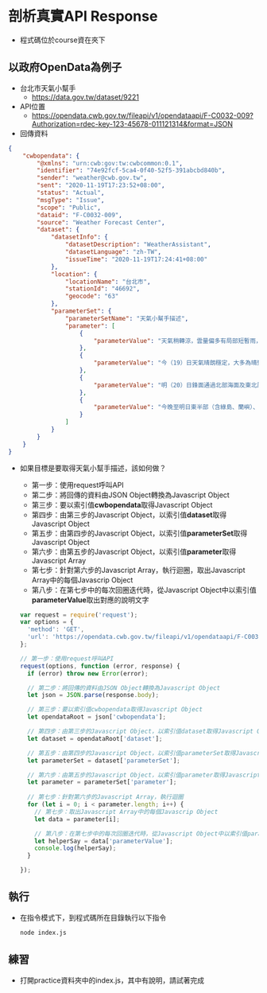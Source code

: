 # 剖析真實API Response

- 程式碼位於course資在夾下

## 以政府OpenData為例子

- 台北市天氣小幫手
  - https://data.gov.tw/dataset/9221
- API位置
  - https://opendata.cwb.gov.tw/fileapi/v1/opendataapi/F-C0032-009?Authorization=rdec-key-123-45678-011121314&format=JSON
- 回傳資料

```json
{
    "cwbopendata": {
        "@xmlns": "urn:cwb:gov:tw:cwbcommon:0.1",
        "identifier": "74e92fcf-5ca4-0f40-52f5-391abcbd840b",
        "sender": "weather@cwb.gov.tw",
        "sent": "2020-11-19T17:23:52+08:00",
        "status": "Actual",
        "msgType": "Issue",
        "scope": "Public",
        "dataid": "F-C0032-009",
        "source": "Weather Forecast Center",
        "dataset": {
            "datasetInfo": {
                "datasetDescription": "WeatherAssistant",
                "datasetLanguage": "zh-TW",
                "issueTime": "2020-11-19T17:24:41+08:00"
            },
            "location": {
                "locationName": "台北市",
                "stationId": "46692",
                "geocode": "63"
            },
            "parameterSet": {
                "parameterSetName": "天氣小幫手描述",
                "parameter": [
                    {
                        "parameterValue": "天氣稍轉涼，雲量偏多有局部短暫雨，外出請攜帶雨具備用"
                    },
                    {
                        "parameterValue": "今（19）日天氣晴朗穩定，大多為晴到多雲的天氣，早晚稍涼，日夜溫差大；在溫度方面，臺北站測得的高溫為32.7度，低溫為22.9度。"
                    },
                    {
                        "parameterValue": "明（20）日鋒面通過北部海面及東北風稍增強，天氣稍轉涼，雲量偏多有局部短暫雨；預測平地氣溫約22至27度，外出請攜帶雨具備用。"
                    },
                    {
                        "parameterValue": "今晚至明日東半部（含綠島、蘭嶼）、基隆北海岸及恆春半島沿海有長浪發生的機率，請注意。"
                    }
                ]
            }
        }
    }
}
```



- 如果目標是要取得天氣小幫手描述，該如何做？

  - 第一步：使用request呼叫API
  - 第二步：將回傳的資料由JSON Object轉換為Javascript Object
  - 第三步：要以索引值**cwbopendata**取得Javascript Object
  - 第四步：由第三步的Javascript Object，以索引值**dataset**取得Javascript Object
  - 第五步：由第四步的Javascript Object，以索引值**parameterSet**取得Javascript Object
  - 第六步：由第五步的Javascript Object，以索引值**parameter**取得Javascript Array
  - 第七步：針對第六步的Javascript Array，執行迴圈，取出Javascript Array中的每個Javascrip Object
  - 第八步：在第七步中的每次回圈迭代時，從Javascript Object中以索引值**parameterValue**取出對應的說明文字

  ```javascript
  var request = require('request');
  var options = {
    'method': 'GET',
    'url': 'https://opendata.cwb.gov.tw/fileapi/v1/opendataapi/F-C0032-009?Authorization=rdec-key-123-45678-011121314&format=JSON',
  };
  
  // 第一步：使用request呼叫API
  request(options, function (error, response) {
    if (error) throw new Error(error);
  
    // 第二步：將回傳的資料由JSON Object轉換為Javascript Object
    let json = JSON.parse(response.body);
  
    // 第三步：要以索引值cwbopendata取得Javascript Object
    let opendataRoot = json['cwbopendata'];
  
    // 第四步：由第三步的Javascript Object，以索引值dataset取得Javascript Object
    let dataset = opendataRoot['dataset'];
  
    // 第五步：由第四步的Javascript Object，以索引值parameterSet取得Javascript Object
    let parameterSet = dataset['parameterSet'];
  
    // 第六步：由第五步的Javascript Object，以索引值parameter取得Javascript Array
    let parameter = parameterSet['parameter'];
    
    // 第七步：針對第六步的Javascript Array，執行迴圈
    for (let i = 0; i < parameter.length; i++) {
      // 第七步：取出Javascript Array中的每個Javascrip Object
      let data = parameter[i];
  
      // 第八步：在第七步中的每次回圈迭代時，從Javascript Object中以索引值parameterValue取出對應的說明文字
      let helperSay = data['parameterValue'];
      console.log(helperSay);
    }
  
  });
  ```

## 執行

- 在指令模式下，到程式碼所在目錄執行以下指令

  ```bash
  node index.js
  ```

## 練習

- 打開practice資料夾中的index.js，其中有說明，請試著完成



